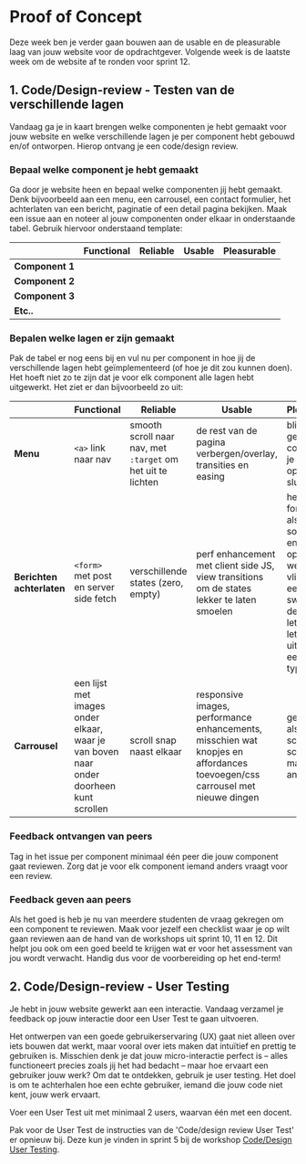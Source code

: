 # Proof of Concept

Deze week ben je verder gaan bouwen aan de usable en de pleasurable laag van jouw website voor de opdrachtgever. Volgende week is de laatste week om de website af te ronden voor sprint 12. 

## 1. Code/Design-review - Testen van de verschillende lagen

Vandaag ga je in kaart brengen welke componenten je hebt gemaakt voor jouw website en welke verschillende lagen je per component hebt gebouwd en/of ontworpen. Hierop ontvang je een code/design review.

### Bepaal welke component je hebt gemaakt

Ga door je website heen en bepaal welke componenten jij hebt gemaakt. Denk bijvoorbeeld aan een menu, een carrousel, een contact formulier, het achterlaten van een bericht, paginatie of een detail pagina bekijken. Maak een issue aan en noteer al jouw componenten onder elkaar in onderstaande tabel. Gebruik hiervoor onderstaand template:


|                    | **Functional** | **Reliable** | **Usable** | **Pleasurable** |
|----------------    |----------------|--------------|------------|-----------------|
| **Component 1**    |                |              |            |                 |
| **Component 2**    |                |              |            |                 |
| **Component 3**    |                |              |            |                 |
| **Etc..**    |                |              |            |                 |

### Bepalen welke lagen er zijn gemaakt
Pak de tabel er nog eens bij en vul nu per component in hoe jij de verschillende lagen hebt geïmplementeerd (of hoe je dit zou kunnen doen). Het hoeft niet zo te zijn dat je voor elk component alle lagen hebt uitgewerkt. Het ziet er dan bijvoorbeeld zo uit:

|                    | **Functional** | **Reliable** | **Usable** | **Pleasurable** |
|----------------    |----------------|--------------|------------|-----------------|
| **Menu**    |    `<a>` link naar nav            |    smooth scroll naar nav, met `:target` om het uit te lichten          |      de rest van de pagina verbergen/overlay, transities en easing      |        blije geluidjes en confetti als je het menu opent en sluit         |
| **Berichten achterlaten**    |     `<form>` met post en server side fetch           |        verschillende states (zero, empty)     |       perf enhancement met client side JS, view transitions om de states lekker te laten smoelen     |            het formulier als een soort envelop opvouwen, weg laten vliegen met een swoosh, en de reactie letter voor letter laten uittypen als een soort typmachine     |
| **Carrousel**    |         een lijst met images onder elkaar, waar je van boven naar onder doorheen kunt scrollen       |     scroll snap naast elkaar         |      responsive images, performance enhancements, misschien wat knopjes en affordances toevoegen/css carrousel met nieuwe dingen      |       geluidjes als je scrollt, scroll markers die animeren          |



### Feedback ontvangen van peers
Tag in het issue per component minimaal één peer die jouw component gaat reviewen. Zorg dat je voor elk component iemand anders vraagt voor een review. 

### Feedback geven aan peers
Als het goed is heb je nu van meerdere studenten de vraag gekregen om een component te reviewen. Maak voor jezelf een checklist waar je op wilt gaan reviewen aan de hand van de workshops uit sprint 10, 11 en 12. Dit helpt jou ook om een goed beeld te krijgen wat er voor het assessment van jou wordt verwacht. Handig dus voor de voorbereiding op het end-term! 


## 2. Code/Design-review - User Testing
Je hebt in jouw website gewerkt aan een interactie. Vandaag verzamel je feedback op jouw interactie door een User Test te gaan uitvoeren.

Het ontwerpen van een goede gebruikerservaring (UX) gaat niet alleen over iets bouwen dat werkt, maar vooral over iets maken dat intuïtief en prettig te gebruiken is. Misschien denk je dat jouw micro-interactie perfect is – alles functioneert precies zoals jij het had bedacht – maar hoe ervaart een gebruiker jouw werk? Om dat te ontdekken, gebruik je user testing. Het doel is om te achterhalen hoe een echte gebruiker, iemand die jouw code niet kent, jouw werk ervaart.

Voer een User Test uit met minimaal 2 users, waarvan één met een docent. 

Pak voor de User Test de instructies van de 'Code/design review User Test' er opnieuw bij. Deze kun je vinden in sprint 5 bij de workshop [Code/Design User Testing](https://github.com/fdnd-task/fix-the-flow-interactive-website/blob/main/docs/code-design-review-user-testing.md). 

